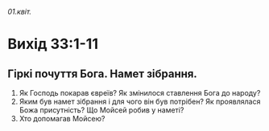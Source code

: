 
_01.квіт._

# Вихід 33:1-11

## Гіркі почуття Бога. Намет зібрання.
1. Як Господь покарав євреїв? Як змінилося ставлення Бога до народу?
2. Яким був намет зібрання і для чого він був потрібен? Як проявлялася Божа присутність? Що Мойсей робив у наметі?
3. Хто допомагав Мойсею?
